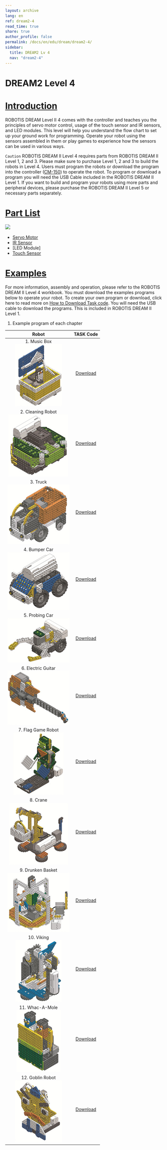 ```yaml
---
layout: archive
lang: en
ref: dream2-4
read_time: true
share: true
author_profile: false
permalink: /docs/en/edu/dream/dream2-4/
sidebar:
  title: DREAM2 Lv 4
  nav: "dream2-4"
---
```


# DREAM2 Level 4

# [Introduction](#introduction)

ROBOTIS DREAM Level II 4 comes with the controller and teaches you the principles of servo motor control, usage of the touch sensor and IR sensors, and LED modules. This level will help you understand the flow chart to set up your ground work for programming. Operate your robot using the sensors assembled in them or play games to experience how the sensors can be used in various ways.

`Caution` ROBOTIS DREAM II Level 4 requires parts from ROBOTIS DREAM II Level 1, 2 and 3. Please make sure to purchase Level 1, 2 and 3 to build the robots in Level 4. Users must program the robots or download the program into the controller ([CM-150]) to operate the robot. To program or download a program you will need the USB Cable included in the ROBOTIS DREAM II Level 1. If you want to build and program your robots using more parts and peripheral devices, please purchase the ROBOTIS DREAM II Level 5 or necessary parts separately.

# [Part List](#part-list)

![](/assets/images/edu/dream/dream2/ROBOTIS_DREAMⅡ_LV4_EN_PartList.jpg)

- [Servo Motor]
- [IR Sensor]
- [LED Module]
- [Touch Sensor]

# [Examples](#examples)

For more information, assembly and operation, please refer to the ROBOTIS DREAM II Level 4 workbook. You must download the examples programs below to operate your robot. To create your own program or download, click here to read more on [How to Download Task code]. You will need the USB cable to download the programs. This is included in ROBOTIS DREAM II Level 1.

1. Example program of each chapter

|Robot|TASK Code|
| :---: | :---: |
|1. Music Box<br />![](/assets/images/edu/dream/dream1-3_orgol.jpg)|[Download][ex_01]|
|2. Cleaning Robot<br />![](/assets/images/edu/dream/dream1-3_cleaningrobot.jpg)|[Download][ex_02]|
|3. Truck<br />![](/assets/images/edu/dream/dream1-3_truck.jpg)|[Download][ex_03]|
|4. Bumper Car<br />![](/assets/images/edu/dream/dream1-3_bumpercar.jpg)|[Download][ex_04]|
|5. Probing Car<br />![](/assets/images/edu/dream/dream1-3_probingcar.jpg)|[Download][ex_05]|
|6. Electric Guitar<br />![](/assets/images/edu/dream/dream1-3_guitar.jpg)|[Download][ex_06]|
|7. Flag Game Robot<br />![](/assets/images/edu/dream/dream1-3_flaggame.jpg)|[Download][ex_07]|
|8. Crane<br />![](/assets/images/edu/dream/dream1-3_crane.jpg)|[Download][ex_08]|
|9. Drunken Basket<br />![](/assets/images/edu/dream/dream1-3_basket.jpg)|[Download][ex_09]|
|10. Viking<br />![](/assets/images/edu/dream/dream1-3_viking.jpg)|[Download][ex_10]|
|11. Whac-A-Mole<br />![](/assets/images/edu/dream/dream1-3_whacamole.jpg)|[Download][ex_11]|
|12. Goblin Robot<br />![](/assets/images/edu/dream/dream1-3_goblin.jpg)|[Download][ex_12]|

[CM-150]: /docs/en/parts/controller/cm-150/ 
[Servo Motor]: /docs/en/parts/motor/servo_motor/
[IR Sensor]: /docs/en/parts/sensor/irss-10/
[Touch Sensor]: /docs/en/parts/sensor/ts-10/
[How to Download Task code]: /docs/en/faq/download_task_code/
[ex_01]: http://support.robotis.com/en/baggage_files/dream/dream_l3_musicbox_en.tsk
[ex_02]: http://support.robotis.com/en/baggage_files/dream/dream_l3_cleaningrobot_en.tsk
[ex_03]: http://support.robotis.com/en/baggage_files/dream/dream_l3_truck_en.tsk
[ex_04]: http://support.robotis.com/en/baggage_files/dream/dream_l3_bumpercar_en.tsk
[ex_05]: http://support.robotis.com/en/baggage_files/dream/dream_l3_probingcar_en.tsk
[ex_06]: http://support.robotis.com/en/baggage_files/dream/dream_l3_electricguitar_en.tsk
[ex_07]: http://support.robotis.com/en/baggage_files/dream/dream_l3_flaggame_en.tsk
[ex_08]: http://support.robotis.com/en/baggage_files/dream/dream_l3_crane_en.tsk
[ex_09]: http://support.robotis.com/en/baggage_files/dream/dream_l3_drunkenbasket_en.tsk
[ex_10]: http://support.robotis.com/en/baggage_files/dream/dream_l3_viking_en.tsk
[ex_11]: http://support.robotis.com/en/baggage_files/dream/dream_l3_whac-a-mole_en.tsk
[ex_12]: http://support.robotis.com/en/baggage_files/dream/dream_l3_goblin_en.tsk
